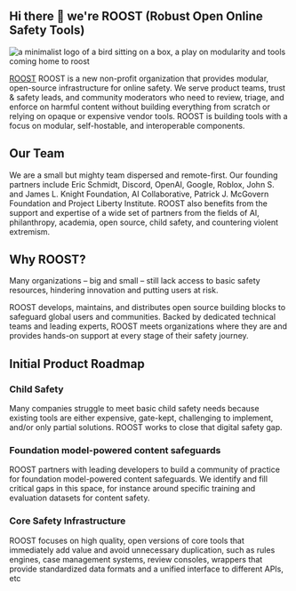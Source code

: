 ## Hi there 👋 we're ROOST (Robust Open Online Safety Tools)

![a minimalist logo of a bird sitting on a box, a play on modularity and tools coming home to roost](https://roost.tools/images/logos/roost.svg "ROOST.tools")

[ROOST](https://roost.tools) ROOST is a new non-profit organization that provides modular, open-source infrastructure for online safety. We serve product teams, trust & safety leads, and community moderators who need to review, triage, and enforce on harmful content  without building everything from scratch or relying on opaque or expensive vendor tools. ROOST is building tools with a focus on modular, self-hostable, and interoperable components. 


## Our Team
We are a small but mighty team dispersed and remote-first. Our founding partners include Eric Schmidt, Discord, OpenAI, Google, Roblox, John S. and James L. Knight Foundation, AI Collaborative, Patrick J. McGovern Foundation and Project Liberty Institute. ROOST also benefits from the support and expertise of a wide set of partners from the fields of AI, philanthropy, academia, open source, child safety, and countering violent extremism.

## Why ROOST?
Many organizations – big and small – still lack access to basic safety resources, hindering innovation and putting users at risk.

ROOST develops, maintains, and distributes open source building blocks to safeguard global users and communities. Backed by dedicated technical teams and leading experts, ROOST meets organizations where they are and provides hands-on support at every stage of their safety journey.

## Initial Product Roadmap

### Child Safety
Many companies struggle to meet basic child safety needs because existing tools are either expensive, gate-kept, challenging to implement, and/or only partial solutions. ROOST works to close that digital safety gap.

### Foundation model-powered content safeguards
ROOST partners with leading developers to build a community of practice for foundation model-powered content safeguards. We identify and fill critical gaps in this space, for instance around specific training and evaluation datasets for content safety.

### Core Safety Infrastructure
ROOST focuses on high quality, open versions of core tools that immediately add value and avoid unnecessary duplication, such as rules engines, case management systems, review consoles, wrappers that provide standardized data formats and a unified interface to different APIs, etc
